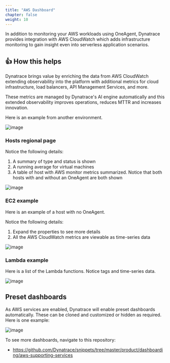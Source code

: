 ```yaml
---
title: "AWS Dashboard"
chapter: false
weight: 10
---
```


In addition to monitoring your AWS workloads using OneAgent, Dynatrace provides integration with AWS CloudWatch which adds infrastructure monitoring to gain insight even into serverless application scenarios.

## 👍 How this helps

Dynatrace brings value by enriching the data from AWS CloudWatch extending observability into the platform with additional metrics for cloud infrastructure, load balancers, API Management Services, and more.

These metrics are managed by Dynatrace's AI engine automatically and this extended observability improves operations, reduces MTTR and increases innovation. 

Here is an example from another environment.

![image](/images/lab3-aws-dashboard.png)

### Hosts regional page 

Notice the following details:
1. A summary of type and status is shown
1. A running average for virtual machines
1. A table of host with AWS monitor metrics summarized.  Notice that both hosts with and without an OneAgent are both shown

![image](/images/lab3-host-list.png)

### EC2 example

Here is an example of a host with no OneAgent.

Notice the following details:
1. Expand the properties to see more details
1. All the AWS CloudWatch metrics are viewable as time-series data

![image](/images/lab3-host-detail.png)

### Lambda example

Here is a list of the Lambda functions.  Notice tags and time-series data.

![image](/images/lab3-lambda-list.png)

## Preset dashboards

As AWS services are enabled, Dynatrace will enable preset dashboards automatically.  These can be cloned and customized or hidden as required.  Here is one example:

![image](/images/lab3-preset-dashboard.png)

To see more dashboards, navigate to this repository:
* <a href="https://github.com/Dynatrace/snippets/tree/master/product/dashboarding/aws-supporting-services" target="_blank">https://github.com/Dynatrace/snippets/tree/master/product/dashboarding/aws-supporting-services</a>

